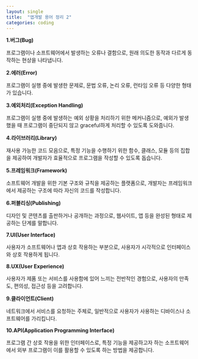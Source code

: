 ```yaml
---
layout: single
title:  "앱개발 용어 정리 2"
categories: coding
---
```


**1.버그(Bug)**

프로그램이나 소프트웨어에서 발생하는 오류나 결함으로, 원래 의도한 동작과 다르게 동작하는 현상을 나타냅니다.

**2.에러(Error)**

프로그램이 실행 중에 발생한 문제로, 문법 오류, 논리 오류, 런타임 오류 등 다양한 형태가 있습니다.

**3.예외처리(Exception Handling)**

프로그램이 실행 중에 발생하는 예외 상황을 처리하기 위한 메커니즘으로, 예외가 발생했을 때 프로그램이 중단되지 않고 graceful하게 처리할 수 있도록 도와줍니다.

**4.라이브러리(Library)**

재사용 가능한 코드 모음으로, 특정 기능을 수행하기 위한 함수, 클래스, 모듈 등의 집합을 제공하여 개발자가 효율적으로 프로그램을 작성할 수 있도록 돕습니다.

**5.프레임워크(Framework)**

소프트웨어 개발을 위한 기본 구조와 규칙을 제공하는 플랫폼으로, 개발자는 프레임워크에서 제공하는 구조에 따라 자신의 코드를 작성합니다.

**6.퍼블리싱(Publishing)**

디자인 및 콘텐츠를 출판하거나 공개하는 과정으로, 웹사이트, 앱 등을 완성된 형태로 제공하는 단계를 말합니다.

**7.UI(User Interface)**

사용자가 소프트웨어나 앱과 상호 작용하는 부분으로, 사용자가 시각적으로 인터페이스와 상호 작용하게 됩니다.

**8.UX(User Experience)**

사용자가 제품 또는 서비스를 사용함에 있어 느끼는 전반적인 경험으로, 사용자의 만족도, 편의성, 접근성 등을 고려합니다.

**9.클라이언트(Client)**

네트워크에서 서비스를 요청하는 주체로, 일반적으로 사용자가 사용하는 디바이스나 소프트웨어를 가리킵니다.

**10.API(Application Programming Interface)**

프로그램 간 상호 작용을 위한 인터페이스로, 특정 기능을 제공하고자 하는 소프트웨어에서 외부 프로그램이 이를 활용할 수 있도록 하는 방법을 제공합니다.
